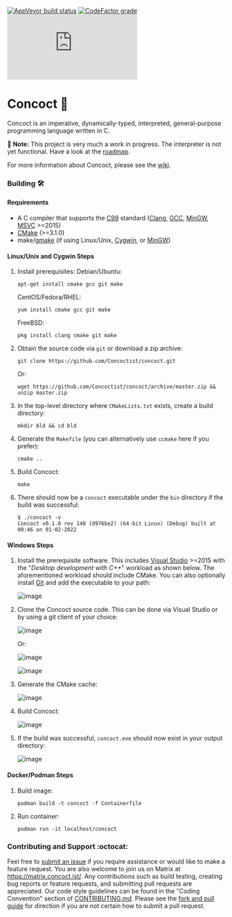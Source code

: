 [![AppVeyor build status](https://img.shields.io/appveyor/ci/ldilley/concoct?label=AppVeyor%20build%20status)](https://ci.appveyor.com/project/ldilley/concoct)
[![CodeFactor grade](https://img.shields.io/codefactor/grade/github/Concoctist/concoct?label=CodeFactor%20quality)](https://www.codefactor.io/repository/github/Concoctist/concoct)
[![Matrix](https://img.shields.io/matrix/concoct%3Amatrix.org?label=Matrix)](https://matrix.concoct.ist/)

Concoct 🧪
=======
Concoct is an imperative, dynamically-typed, interpreted, general-purpose programming language written in C.

:construction: **Note:** This project is very much a work in progress. The interpreter is not yet functional. Have a look at the [roadmap](https://github.com/Concoctist/concoct/wiki/Roadmap).

For more information about Concoct, please see the [wiki](https://github.com/Concoctist/concoct/wiki).

### Building :hammer_and_wrench:
#### Requirements
* A C compiler that supports the [C99](http://en.wikipedia.org/wiki/C99) standard ([Clang](http://clang.llvm.org/), [GCC](http://gcc.gnu.org/), [MinGW](https://osdn.net/projects/mingw), [MSVC](http://visualstudio.microsoft.com/) >=2015)
* [CMake](http://cmake.org/) (>=3.1.0)
* make/[gmake](http://www.gnu.org/software/make/) (if using Linux/Unix, [Cygwin](http://www.cygwin.com/), or [MinGW](https://osdn.net/projects/mingw))

#### Linux/Unix and Cygwin Steps
1. Install prerequisites:
   Debian/Ubuntu:
   ```
   apt-get install cmake gcc git make
   ```
   CentOS/Fedora/RHEL:
   ```
   yum install cmake gcc git make
   ```
   FreeBSD:
   ```
   pkg install clang cmake git make
   ```

2. Obtain the source code via `git` or download a zip archive:
   ```
   git clone https://github.com/Concoctist/concoct.git
   ```
   Or:
   ```
   wget https://github.com/Concoctist/concoct/archive/master.zip && unzip master.zip
   ```

3. In the top-level directory where `CMakeLists.txt` exists, create a build directory:
   ```
   mkdir bld && cd bld
   ```

4. Generate the `Makefile` (you can alternatively use `ccmake` here if you prefer):
   ```
   cmake ..
   ```

5. Build Concoct:
   ```
   make
   ```

6. There should now be a `concoct` executable under the `bin` directory if the build was successful:
   ```
   $ ./concoct -v
   Concoct v0.1.0 rev 148 (d976be2) (64-bit Linux) (Debug) built at 00:46 on 01-02-2022
   ```

#### Windows Steps
1. Install the prerequisite software. This includes [Visual Studio](https://visualstudio.microsoft.com/) >=2015 with the "_Desktop development with C++_" workload as
   shown below. The aforementioned workload should include CMake. You can also optionally install [Git](https://git-scm.com/downloads) and add the executable to your path:

   ![image](https://user-images.githubusercontent.com/3323717/147863961-50856b16-9b4a-4dea-a4eb-fff7e6a18000.png)

2. Clone the Concoct source code. This can be done via Visual Studio or by using a git client of your choice:

   ![image](https://user-images.githubusercontent.com/3323717/147864080-fcb8c232-d975-4a99-b060-435232c9346f.png)

   Or:

   ![image](https://user-images.githubusercontent.com/3323717/147864037-62854ead-43fc-4b90-abbf-99d1162f2a8f.png)

   ![image](https://user-images.githubusercontent.com/3323717/147864136-0581bdd1-cfda-4f47-9e30-b59f5a058aa1.png)

3. Generate the CMake cache:

   ![image](https://user-images.githubusercontent.com/3323717/147864180-ee480075-de55-4b86-9f79-7486b2237c90.png)

4. Build Concoct:

   ![image](https://user-images.githubusercontent.com/3323717/147864201-8d8d2ac9-78fe-4efa-a6b7-3c4b7dc3c3d0.png)

5. If the build was successful, `concoct.exe` should now exist in your output directory:

   ![image](https://user-images.githubusercontent.com/3323717/147864334-5c8d44f3-136f-47f9-a1d5-434826e6572d.png)

#### Docker/Podman Steps
1. Build image:
   ```
   podman build -t concoct -f Containerfile
   ```

2. Run container:
   ```
   podman run -it localhost/concoct
   ```

### Contributing and Support :octocat:
Feel free to [submit an issue](https://github.com/Concoctist/concoct/issues/new) if you require assistance or would like to
make a feature request. You are also welcome to join us on Matrix at https://matrix.concoct.ist/. Any contributions such as build testing, creating bug reports
or feature requests, and submitting pull requests are appreciated. Our code style guidelines can be found in the "Coding Convention" section of
[CONTRIBUTING.md](https://github.com/Concoctist/concoct/blob/master/.github/CONTRIBUTING.md). Please see the
[fork and pull guide](https://help.github.com/en/github/collaborating-with-issues-and-pull-requests/creating-a-pull-request-from-a-fork)
for direction if you are not certain how to submit a pull request.
